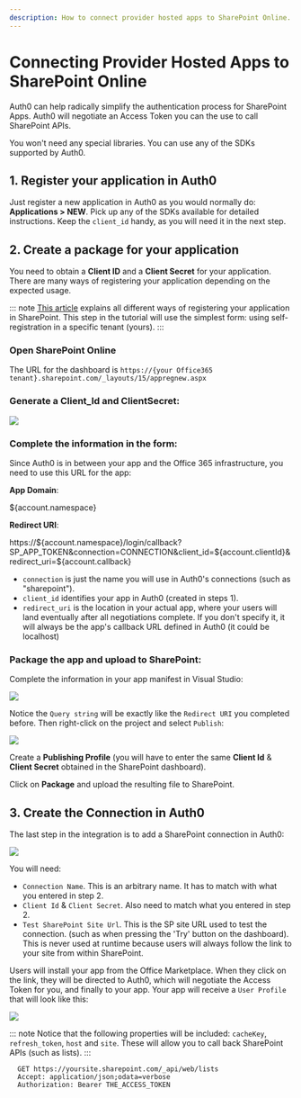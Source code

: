 ```yaml
---
description: How to connect provider hosted apps to SharePoint Online.
---
```

# Connecting Provider Hosted Apps to SharePoint Online

Auth0 can help radically simplify the authentication process for SharePoint Apps. Auth0 will negotiate an Access Token you can the use to call SharePoint APIs.

You won't need any special libraries. You can use any of the SDKs supported by Auth0.

## 1. Register your application in Auth0

Just register a new application in Auth0 as you would normally do: __Applications > NEW__. Pick up any of the SDKs available for detailed instructions. Keep the `client_id` handy, as you will need it in the next step.

## 2. Create a package for your application

You need to obtain a __Client ID__ and a __Client Secret__ for your application. There are many ways of registering your application depending on the expected usage.

::: note
[This article](http://msdn.microsoft.com/en-us/library/office/jj687469(v=office.15).aspx) explains all different ways of registering your application in SharePoint. This step in the tutorial will use the simplest form: using self-registration in a specific tenant (yours).
:::

### Open SharePoint Online

The URL for the dashboard is `https://{your Office365 tenant}.sharepoint.com/_layouts/15/appregnew.aspx`

### Generate a __Client_Id__ and __ClientSecret__:

![](/media/articles/integrations/sharepoint-apps/90SvG.png)

### Complete the information in the form:

Since Auth0 is in between your app and the Office 365 infrastructure, you need to use this URL for the app:

**App Domain**:

  ${account.namespace}

**Redirect URI**:

  https://${account.namespace}/login/callback?SP_APP_TOKEN&connection=CONNECTION&client_id=${account.clientId}&redirect_uri=${account.callback}

* `connection` is just the name you will use in Auth0's connections (such as "sharepoint").
* `client_id` identifies your app in Auth0 (created in steps 1).
* `redirect_uri` is the location in your actual app, where your users will land eventually after all negotiations complete. If you don't specify it, it will always be the app's callback URL defined in Auth0 (it could be localhost)

### Package the app and upload to SharePoint:

Complete the information in your app manifest in Visual Studio:

![](/media/articles/integrations/sharepoint-apps/90SEc.png)

Notice the `Query string` will be exactly like the `Redirect URI` you completed before. Then right-click on the project and select `Publish`:

![](/media/articles/integrations/sharepoint-apps/90SUB.png)

Create a __Publishing Profile__ (you will have to enter the same __Client Id__ & __Client Secret__ obtained in the SharePoint dashboard).

Click on __Package__ and upload the resulting file to SharePoint.


## 3. Create the Connection in Auth0

The last step in the integration is to add a SharePoint connection in Auth0:

![](/media/articles/integrations/sharepoint-apps/8XoVl.png)

You will need:

* `Connection Name`. This is an arbitrary name. It has to match with what you entered in step 2.
* `Client Id` & `Client Secret`. Also need to match what you entered in step 2.
* `Test SharePoint Site Url`. This is the SP site URL used to test the connection. (such as when pressing the 'Try' button on the dashboard). This is never used at runtime because users will always follow the link to your site from within SharePoint.


Users will install your app from the Office Marketplace. When they click on the link, they will be directed to Auth0, which will negotiate the Access Token for you, and finally to your app. Your app will receive a `User Profile` that will look like this:

![](/media/articles/integrations/sharepoint-apps/8Xp6x.png)

::: note
Notice that the following properties will be included: `cacheKey`, `refresh_token`, `host` and `site`. These will allow you to call back SharePoint APIs (such as lists).
:::

```text
  GET https://yoursite.sharepoint.com/_api/web/lists
  Accept: application/json;odata=verbose
  Authorization: Bearer THE_ACCESS_TOKEN
```
